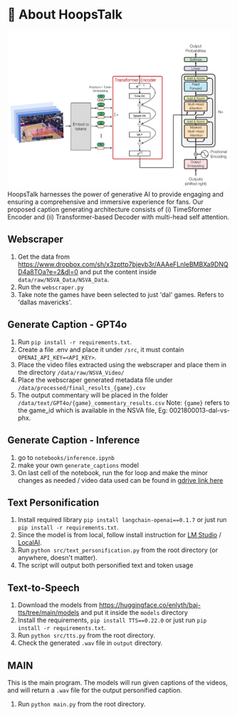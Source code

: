 # 🏀 About HoopsTalk
<img src="docs/images/tsf-gpt2-archi.png" alt="HoopsTalk Logo" width="500"/>
HoopsTalk harnesses the power of generative AI to provide engaging and ensuring a comprehensive and immersive experience for fans.
Our proposed caption generating architecture consists of (i) TimeSformer Encoder and (ii) Transformer-based Decoder with multi-head self attention.

## Webscraper
1. Get the data from https://www.dropbox.com/sh/x3zpttp7bjevb3r/AAAeFLnIeBMBXa9DNQD4a8TOa?e=2&dl=0 and put the content inside `data/raw/NSVA_Data/NSVA_Data`.
2. Run the `webscraper.py`
3. Take note the games have been selected to just 'dal' games. Refers to 'dallas mavericks'.

## Generate Caption - GPT4o
1. Run `pip install -r requirements.txt`.
2. Create a file .env and place it under `/src`, it must contain `OPENAI_API_KEY=<API_KEY>`.
3. Place the video files extracted using the webscraper and place them in the directory `/data/raw/NSVA_Video/`
4. Place the webscraper generated metadata file under `/data/processed/final_results_{game}.csv`
5. The output commentary will be placed in the folder `/data/text/GPT4o/{game}_commentary_results.csv`
Note: `{game}` refers to the game_id which is available in the NSVA file, Eg: 0021800013-dal-vs-phx.

## Generate Caption - Inference
1. go to `notebooks/inference.ipynb`
2. make your own `generate_captions` model
3. On last cell of the notebook, run the for loop and make the minor changes as needed / video data used can be found in [gdrive link here](https://drive.google.com/drive/folders/1GIgMOJOQNFMnY3jWZFEgM9kViq-IrUoP?usp=sharing) 

## Text Personification
1. Install required library `pip install langchain-openai==0.1.7` or just run `pip install -r requirements.txt`.
2. Since the model is from local, follow install instruction for [LM Studio](https://lmstudio.ai) / [LocalAI](https://localai.io).
3. Run `python src/text_personification.py` from the root directory (or anywhere, doesn't matter).
4. The script will output both personified text and token usage

## Text-to-Speech
1. Download the models from https://huggingface.co/enlyth/baj-tts/tree/main/models and put it inside the `models` directory
2. Install the requirements, `pip install TTS==0.22.0` or just run `pip install -r requirements.txt`.
3. Run `python src/tts.py` from the root directory.
4. Check the generated `.wav` file in `output` directory.

## MAIN
This is the main program. The models will run given captions of the videos, and will return a `.wav` file for the output personified caption.
1. Run `python main.py` from the root directory.
